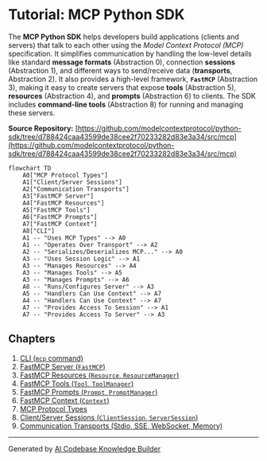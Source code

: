 # Tutorial: MCP Python SDK

The **MCP Python SDK** helps developers build applications (clients and servers) that talk to each other using the *Model Context Protocol (MCP)* specification.
It simplifies communication by handling the low-level details like standard **message formats** (Abstraction 0), connection **sessions** (Abstraction 1), and different ways to send/receive data (**transports**, Abstraction 2).
It also provides a high-level framework, **`FastMCP`** (Abstraction 3), making it easy to create servers that expose **tools** (Abstraction 5), **resources** (Abstraction 4), and **prompts** (Abstraction 6) to clients.
The SDK includes **command-line tools** (Abstraction 8) for running and managing these servers.


**Source Repository:** [https://github.com/modelcontextprotocol/python-sdk/tree/d788424caa43599de38cee2f70233282d83e3a34/src/mcp](https://github.com/modelcontextprotocol/python-sdk/tree/d788424caa43599de38cee2f70233282d83e3a34/src/mcp)

```mermaid
flowchart TD
    A0["MCP Protocol Types"]
    A1["Client/Server Sessions"]
    A2["Communication Transports"]
    A3["FastMCP Server"]
    A4["FastMCP Resources"]
    A5["FastMCP Tools"]
    A6["FastMCP Prompts"]
    A7["FastMCP Context"]
    A8["CLI"]
    A1 -- "Uses MCP Types" --> A0
    A1 -- "Operates Over Transport" --> A2
    A2 -- "Serializes/Deserializes MCP..." --> A0
    A3 -- "Uses Session Logic" --> A1
    A3 -- "Manages Resources" --> A4
    A3 -- "Manages Tools" --> A5
    A3 -- "Manages Prompts" --> A6
    A8 -- "Runs/Configures Server" --> A3
    A5 -- "Handlers Can Use Context" --> A7
    A4 -- "Handlers Can Use Context" --> A7
    A7 -- "Provides Access To Session" --> A1
    A7 -- "Provides Access To Server" --> A3
```

## Chapters

1. [CLI (`mcp` command)](01_cli___mcp__command_.md)
2. [FastMCP Server (`FastMCP`)](02_fastmcp_server___fastmcp__.md)
3. [FastMCP Resources (`Resource`, `ResourceManager`)](03_fastmcp_resources___resource____resourcemanager__.md)
4. [FastMCP Tools (`Tool`, `ToolManager`)](04_fastmcp_tools___tool____toolmanager__.md)
5. [FastMCP Prompts (`Prompt`, `PromptManager`)](05_fastmcp_prompts___prompt____promptmanager__.md)
6. [FastMCP Context (`Context`)](06_fastmcp_context___context__.md)
7. [MCP Protocol Types](07_mcp_protocol_types.md)
8. [Client/Server Sessions (`ClientSession`, `ServerSession`)](08_client_server_sessions___clientsession____serversession__.md)
9. [Communication Transports (Stdio, SSE, WebSocket, Memory)](09_communication_transports__stdio__sse__websocket__memory_.md)


---

Generated by [AI Codebase Knowledge Builder](https://github.com/The-Pocket/Tutorial-Codebase-Knowledge)
